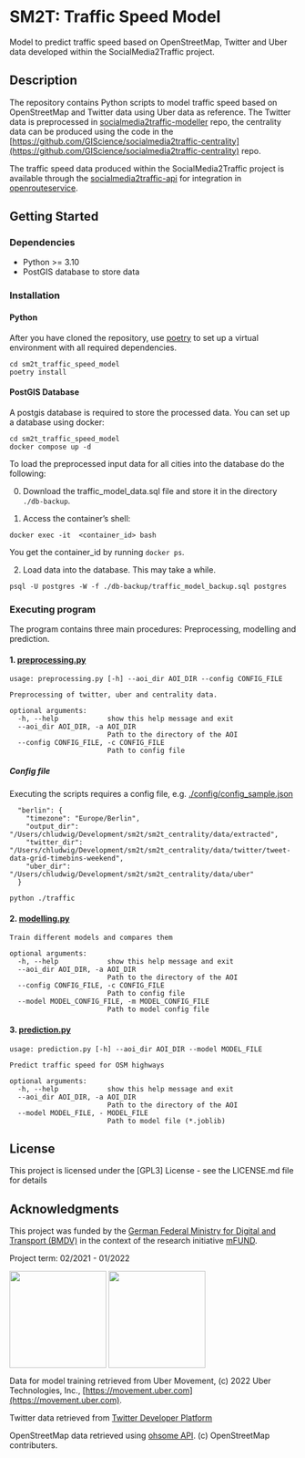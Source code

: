 # SM2T: Traffic Speed Model

Model to predict traffic speed based on OpenStreetMap, Twitter and Uber data developed within the SocialMedia2Traffic project.

## Description

The repository contains Python scripts to model traffic speed based on OpenStreetMap and Twitter data using Uber data as reference. The Twitter data is preprocessed in [socialmedia2traffic-modeller](https://github.com/GIScience/socialmedia2traffic-modeller) repo, the centrality data can be produced using the code in the [https://github.com/GIScience/socialmedia2traffic-centrality](https://github.com/GIScience/socialmedia2traffic-centrality) repo.

The traffic speed data produced within the SocialMedia2Traffic project is available through the [socialmedia2traffic-api](https://github.com/GIScience/socialmedia2traffic-api) for integration in [openrouteservice](https://openrouteservice.org/).

## Getting Started

### Dependencies

- Python >= 3.10
- PostGIS database to store data

### Installation

#### Python

After you have cloned the repository, use [poetry](https://python-poetry.org) to set up a virtual environment with all required dependencies.

```
cd sm2t_traffic_speed_model
poetry install
```

#### PostGIS Database

A postgis database is required to store the processed data. You can set up a database using docker:

```
cd sm2t_traffic_speed_model
docker compose up -d
```

To load the preprocessed input data for all cities into the database do the following:

0. Download the traffic_model_data.sql file and store it in the directory `./db-backup`.

1. Access the container’s shell:

```docker exec -it  <container_id> bash```

You get the container_id by running `docker ps`.

2. Load data into the database. This may take a while.

```psql -U postgres -W -f ./db-backup/traffic_model_backup.sql postgres```


### Executing program

The program contains three main procedures: Preprocessing, modelling and prediction.

#### 1. [preprocessing.py](preprocessing.py)

```
usage: preprocessing.py [-h] --aoi_dir AOI_DIR --config CONFIG_FILE

Preprocessing of twitter, uber and centrality data.

optional arguments:
  -h, --help            show this help message and exit
  --aoi_dir AOI_DIR, -a AOI_DIR
                        Path to the directory of the AOI
  --config CONFIG_FILE, -c CONFIG_FILE
                        Path to config file

```

##### Config file

Executing the scripts requires a config file, e.g. [./config/config_sample.json](./config/config_sample.json)

```
  "berlin": {
    "timezone": "Europe/Berlin",
    "output_dir": "/Users/chludwig/Development/sm2t/sm2t_centrality/data/extracted",
    "twitter_dir": "/Users/chludwig/Development/sm2t/sm2t_centrality/data/twitter/tweet-data-grid-timebins-weekend",
    "uber_dir": "/Users/chludwig/Development/sm2t/sm2t_centrality/data/uber"
  }
```

```
python ./traffic
```


#### 2. [modelling.py](modelling.py)

```
Train different models and compares them

optional arguments:
  -h, --help            show this help message and exit
  --aoi_dir AOI_DIR, -a AOI_DIR
                        Path to the directory of the AOI
  --config CONFIG_FILE, -c CONFIG_FILE
                        Path to config file
  --model MODEL_CONFIG_FILE, -m MODEL_CONFIG_FILE
                        Path to model config file
```


#### 3. [prediction.py](prediction.py)

```
usage: prediction.py [-h] --aoi_dir AOI_DIR --model MODEL_FILE

Predict traffic speed for OSM highways

optional arguments:
  -h, --help            show this help message and exit
  --aoi_dir AOI_DIR, -a AOI_DIR
                        Path to the directory of the AOI
  --model MODEL_FILE, - MODEL_FILE
                        Path to model file (*.joblib)
```

###

## License

This project is licensed under the [GPL3] License - see the LICENSE.md file for details

## Acknowledgments

This project was funded by the [German Federal Ministry for Digital and Transport (BMDV)](https://www.bmvi.de/EN/Home/home.html) in the context of the research initiative [mFUND](https://www.bmvi.de/EN/Topics/Digital-Matters/mFund/mFund.html).

Project term: 02/2021 - 01/2022

<p float="left">
<img src="./img/bmdv.png" height=170 align="middle" />
<img src="./img/mfund.jpg" height=170 align="middle" />
</p>

Data for model training retrieved from Uber Movement, (c) 2022 Uber Technologies, Inc., [https://movement.uber.com](https://movement.uber.com).

Twitter data retrieved from [Twitter Developer Platform](https://developer.twitter.com/en/products/twitter-api.)

OpenStreetMap data retrieved using [ohsome API](https://docs.ohsome.org/ohsome-api/v1/). (c) OpenStreetMap contributers.
